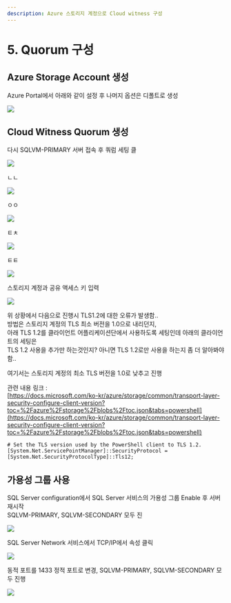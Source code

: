 ```yaml
---
description: Azure 스토리지 계정으로 Cloud witness 구성
---
```


# 5. Quorum 구성

## Azure Storage Account 생성 

Azure Portal에서 아래와 같이 설정 후 나머지 옵션은 디폴트로 생성

![](../../../.gitbook/assets/storageaccnt%20%281%29.png)

## Cloud Witness Quorum 생성 

다시 SQLVM-PRIMARY 서버 접속 후 쿼럼 세팅 클

![](../../../.gitbook/assets/qrmset.png)

ㄴㄴ

![](../../../.gitbook/assets/qrmset3.png)

ㅇㅇ

![](../../../.gitbook/assets/qrmset4.png)

ㅌㅊ

![](../../../.gitbook/assets/qrmset5.png)

ㅌㅌ

![](../../../.gitbook/assets/qrmset6.png)

스토리지 계정과 공유 액세스 키 입력

![](../../../.gitbook/assets/qrmset8.png)

위 상황에서 다음으로 진행시 TLS1.2에 대한 오류가 발생함..   
방법은 스토리지 계정의 TLS 최소 버전을 1.0으로 내리던지,   
아래 TLS 1.2를 클라이언트 어플리케이션단에서 사용하도록 세팅인데 아래의 클라이언트의 세팅은   
TLS 1.2 사용을 추가만 하는것인지? 아니면 TLS 1.2로만 사용을 하는지 좀 더 알아봐야 함..

여기서는 스토리지 계정의 최소 TLS 버전을 1.0로 낮추고 진행  


관련 내용 링크 :  
[https://docs.microsoft.com/ko-kr/azure/storage/common/transport-layer-security-configure-client-version?toc=%2Fazure%2Fstorage%2Fblobs%2Ftoc.json&tabs=powershell](https://docs.microsoft.com/ko-kr/azure/storage/common/transport-layer-security-configure-client-version?toc=%2Fazure%2Fstorage%2Fblobs%2Ftoc.json&tabs=powershell)

```text
# Set the TLS version used by the PowerShell client to TLS 1.2.
[System.Net.ServicePointManager]::SecurityProtocol = [System.Net.SecurityProtocolType]::Tls12;
```

## 가용성 그룹 사용

SQL Server configuration에서 SQL Server 서비스의 가용성 그룹 Enable 후 서버 재시작  
SQLVM-PRIMARY, SQLVM-SECONDARY 모두 진  


![](../../../.gitbook/assets/qrmset9.png)

SQL Server Network 서비스에서 TCP/IP에서 속성 클릭  

![](../../../.gitbook/assets/qrmset10.png)

동적 포트를 1433 정적 포트로 변경, SQLVM-PRIMARY, SQLVM-SECONDARY 모두 진행 

![](../../../.gitbook/assets/qrmset11.png)





